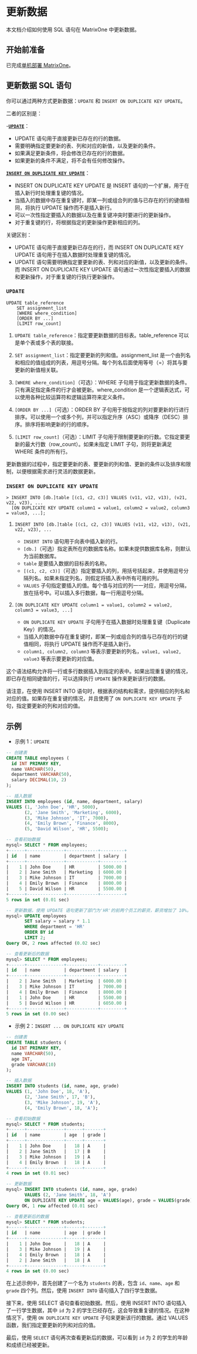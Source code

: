 # 更新数据

本文档介绍如何使用 SQL 语句在 MatrixOne 中更新数据。

## 开始前准备

已完成[单机部署 MatrixOne](../../Get-Started/install-standalone-matrixone.md)。

## 更新数据 SQL 语句

你可以通过两种方式更新数据：`UPDATE` 和 `INSERT ON DUPLICATE KEY UPDATE`。

二者的区别是：

-**[`UPDATE`](../../Reference/SQL-Reference/Data-Manipulation-Language/update.md)**：

- UPDATE 语句用于直接更新已存在的行的数据。
- 需要明确指定要更新的表、列和对应的新值，以及更新的条件。
- 如果满足更新条件，将会修改已存在的行的数据。
- 如果更新的条件不满足，将不会有任何修改操作。

**[`INSERT ON DUPLICATE KEY UPDATE`](../../Reference/SQL-Reference/Data-Manipulation-Language/insert-on-duplicate.md)**：

- INSERT ON DUPLICATE KEY UPDATE 是 INSERT 语句的一个扩展，用于在插入新行时处理重复键的情况。
- 当插入的数据中存在重复键时，即某一列或组合列的值与已存在的行的键值相同，将执行 UPDATE 操作而不是插入新行。
- 可以一次性指定要插入的数据以及在重复键冲突时要进行的更新操作。
- 对于重复键的行，将根据指定的更新操作更新相应的列。

关键区别：

- UPDATE 语句用于直接更新已存在的行，而 INSERT ON DUPLICATE KEY UPDATE 语句用于在插入数据时处理重复键的情况。
- UPDATE 语句需要明确指定要更新的表、列和对应的新值，以及更新的条件。而 INSERT ON DUPLICATE KEY UPDATE 语句通过一次性指定要插入的数据和更新操作，对于重复键的行执行更新操作。

### `UPDATE`

```
UPDATE table_reference
    SET assignment_list
    [WHERE where_condition]
    [ORDER BY ...]
    [LIMIT row_count]
```

1. `UPDATE table_reference`：指定要更新数据的目标表。table_reference 可以是单个表或多个表的联接。

2. `SET assignment_list`：指定要更新的列和值。assignment_list 是一个由列名和相应的值组成的列表，用逗号分隔。每个列名后面使用等号（=）将其与要更新的新值相关联。

3. `[WHERE where_condition]`（可选）：WHERE 子句用于指定更新数据的条件。只有满足指定条件的行才会被更新。where_condition 是一个逻辑表达式，可以使用各种比较运算符和逻辑运算符来定义条件。

4. `[ORDER BY ...]`（可选）：ORDER BY 子句用于按指定的列对要更新的行进行排序。可以使用一个或多个列，并可以指定升序（ASC）或降序（DESC）排序。排序将影响更新的行的顺序。

5. `[LIMIT row_count]`（可选）：LIMIT 子句用于限制要更新的行数。它指定要更新的最大行数（row_count）。如果未指定 LIMIT 子句，则将更新满足 WHERE 条件的所有行。

更新数据的过程中，指定要更新的表、要更新的列和值、更新的条件以及排序和限制，以便根据需求进行灵活的数据更新。

### `INSERT ON DUPLICATE KEY UPDATE`

```
> INSERT INTO [db.]table [(c1, c2, c3)] VALUES (v11, v12, v13), (v21, v22, v23), ...
  [ON DUPLICATE KEY UPDATE column1 = value1, column2 = value2, column3 = value3, ...];
```

1. `INSERT INTO [db.]table [(c1, c2, c3)] VALUES (v11, v12, v13), (v21, v22, v23), ...`
   - `INSERT INTO` 语句用于向表中插入新的行。
   - `[db.]`（可选）指定表所在的数据库名称。如果未提供数据库名称，则默认为当前数据库。
   - `table` 是要插入数据的目标表的名称。
   - `[(c1, c2, c3)]`（可选）指定要插入的列，用括号括起来，并使用逗号分隔列名。如果未指定列名，则假定将插入表中所有可用的列。
   - `VALUES` 子句指定要插入的值。每个值与对应的列一一对应，用逗号分隔，放在括号中。可以插入多行数据，每一行用逗号分隔。

2. `[ON DUPLICATE KEY UPDATE column1 = value1, column2 = value2, column3 = value3, ...]`
   - `ON DUPLICATE KEY UPDATE` 子句用于在插入数据时处理重复键（Duplicate Key）的情况。
   - 当插入的数据中存在重复键时，即某一列或组合列的值与已存在的行的键值相同，将执行 UPDATE 操作而不是插入新行。
   - `column1, column2, column3` 等表示要更新的列名，`value1, value2, value3` 等表示要更新的对应值。

这个语法结构允许将一行或多行数据插入到指定的表中。如果出现重复键的情况，即已存在相同键值的行，可以选择执行 `UPDATE` 操作来更新该行的数据。

请注意，在使用 INSERT INTO 语句时，根据表的结构和需求，提供相应的列名和对应的值。如果存在重复键的情况，并且使用了 `ON DUPLICATE KEY UPDATE` 子句，指定要更新的列和对应的值。

## 示例

- 示例 1：`UPDATE`

```sql
-- 创建表
CREATE TABLE employees (
  id INT PRIMARY KEY,
  name VARCHAR(50),
  department VARCHAR(50),
  salary DECIMAL(10, 2)
);

-- 插入数据
INSERT INTO employees (id, name, department, salary)
VALUES (1, 'John Doe', 'HR', 5000),
       (2, 'Jane Smith', 'Marketing', 6000),
       (3, 'Mike Johnson', 'IT', 7000),
       (4, 'Emily Brown', 'Finance', 8000),
       (5, 'David Wilson', 'HR', 5500);

-- 查看初始数据
mysql> SELECT * FROM employees;
+------+--------------+------------+---------+
| id   | name         | department | salary  |
+------+--------------+------------+---------+
|    1 | John Doe     | HR         | 5000.00 |
|    2 | Jane Smith   | Marketing  | 6000.00 |
|    3 | Mike Johnson | IT         | 7000.00 |
|    4 | Emily Brown  | Finance    | 8000.00 |
|    5 | David Wilson | HR         | 5500.00 |
+------+--------------+------------+---------+
5 rows in set (0.01 sec)

-- 更新数据，使用 UPDATE 语句更新了部门为'HR'的前两个员工的薪资，薪资增加了 10%。WHERE 子句指定了更新数据的条件，只有满足部门为'HR'的行才会被更新。ORDER BY 子句按照 id 列进行升序排序，LIMIT 子句限制只更新两行数据。
mysql> UPDATE employees
       SET salary = salary * 1.1
       WHERE department = 'HR'
       ORDER BY id
       LIMIT 2;
Query OK, 2 rows affected (0.02 sec)

-- 查看更新后的数据
mysql> SELECT * FROM employees;
+------+--------------+------------+---------+
| id   | name         | department | salary  |
+------+--------------+------------+---------+
|    2 | Jane Smith   | Marketing  | 6000.00 |
|    3 | Mike Johnson | IT         | 7000.00 |
|    4 | Emily Brown  | Finance    | 8000.00 |
|    1 | John Doe     | HR         | 5500.00 |
|    5 | David Wilson | HR         | 6050.00 |
+------+--------------+------------+---------+
5 rows in set (0.00 sec)
```

- 示例 2：`INSERT ... ON DUPLICATE KEY UPDATE`

```sql
-- 创建表
CREATE TABLE students (
  id INT PRIMARY KEY,
  name VARCHAR(50),
  age INT,
  grade VARCHAR(10)
);

-- 插入数据
INSERT INTO students (id, name, age, grade)
VALUES (1, 'John Doe', 18, 'A'),
       (2, 'Jane Smith', 17, 'B'),
       (3, 'Mike Johnson', 19, 'A'),
       (4, 'Emily Brown', 18, 'A');

-- 查看初始数据
mysql> SELECT * FROM students;
+------+--------------+------+-------+
| id   | name         | age  | grade |
+------+--------------+------+-------+
|    1 | John Doe     |   18 | A     |
|    2 | Jane Smith   |   17 | B     |
|    3 | Mike Johnson |   19 | A     |
|    4 | Emily Brown  |   18 | A     |
+------+--------------+------+-------+
4 rows in set (0.01 sec)

-- 更新数据
mysql> INSERT INTO students (id, name, age, grade)
       VALUES (2, 'Jane Smith', 18, 'A')
       ON DUPLICATE KEY UPDATE age = VALUES(age), grade = VALUES(grade);
Query OK, 1 row affected (0.01 sec)

-- 查看更新后的数据
mysql> SELECT * FROM students;
+------+--------------+------+-------+
| id   | name         | age  | grade |
+------+--------------+------+-------+
|    1 | John Doe     |   18 | A     |
|    3 | Mike Johnson |   19 | A     |
|    4 | Emily Brown  |   18 | A     |
|    2 | Jane Smith   |   18 | A     |
+------+--------------+------+-------+
4 rows in set (0.00 sec)
```

在上述示例中，首先创建了一个名为 `students` 的表，包含 `id`、`name`、`age` 和 `grade` 四个列。然后，使用 `INSERT INTO` 语句插入了四行学生数据。

接下来，使用 SELECT 语句查看初始数据。然后，使用 INSERT INTO 语句插入了一行学生数据，其中 `id` 为 2 的学生已经存在，这会导致重复键的情况。在这种情况下，使用 `ON DUPLICATE KEY UPDATE` 子句来更新该行的数据。通过 VALUES 函数，我们指定要更新的列和对应的值。

最后，使用 `SELECT` 语句再次查看更新后的数据，可以看到 `id` 为 2 的学生的年龄和成绩已经被更新。
